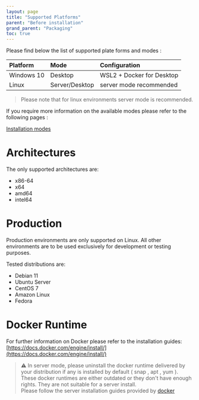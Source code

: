 ```yaml
---
layout: page
title: "Supported Platforms"
parent: "Before installation"
grand_parent: "Packaging"
toc: true
---
```


Please find below the list of supported plate forms and modes :

| Platform   | Mode           | Configuration             |
| :--------- | :------------- | :------------------------ |
| Windows 10 | Desktop        | WSL2 + Docker for Desktop |
| Linux      | Server/Desktop | server mode recommended   |

> Please note that for linux environments server mode is recommended.  

If you require more information on the available modes please refer to the following pages :

[Installation modes](igrc-platform/installation-and-deployment/packaging/before-installation/installation-modes.md)

# Architectures

The only supported architectures are:  

* x86-64
* x64
* amd64
* intel64

# Production

Production environments are only supported on Linux. All other environments are to be used exclusively for development or testing purposes.  

Tested distributions are:  

* Debian 11
* Ubuntu Server
* CentOS 7
* Amazon Linux
* Fedora

# Docker Runtime

For further information on Docker please refer to the installation guides:  
[https://docs.docker.com/engine/install/](https://docs.docker.com/engine/install/)

> :warning: In server mode, please uninstall the docker runtime delivered by your distribution if any is installed by default ( snap , apt , yum ).  
> These docker runtimes are either outdated or they don't have enough rights. They are not suitable for a server install.  
> Please follow the server installation guides provided by [docker](https://docs.docker.com/engine/install/)  
